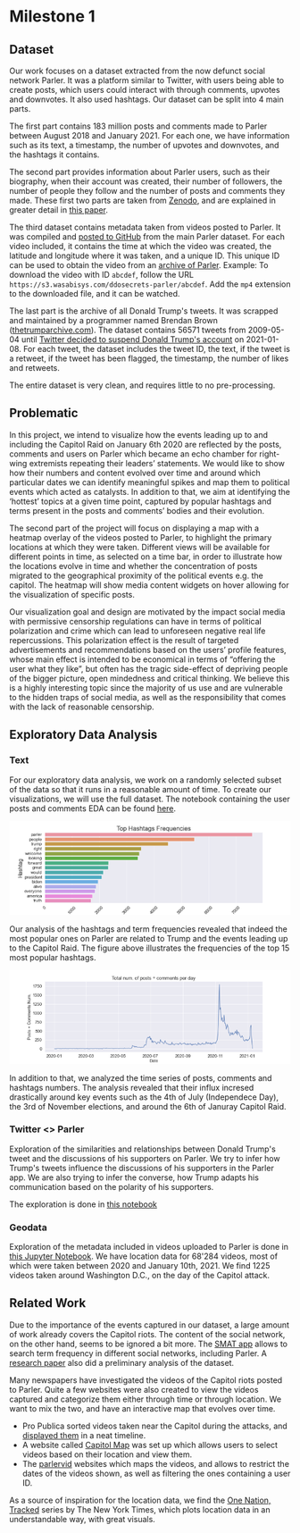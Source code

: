 # Milestone 1

## Dataset

Our work focuses on a dataset extracted from the now defunct social network Parler. It was a platform similar to Twitter, with users being able to create posts, which users could interact with through comments, upvotes and downvotes. It also used hashtags. Our dataset can be split into 4 main parts.

The first part contains 183 million posts and comments made to Parler between August 2018 and January 2021. For each one, we have information such as its text, a timestamp, the number of upvotes and downvotes, and the hashtags it contains.

The second part provides information about Parler users, such as their biography, when their account was created, their number of followers, the number of people they follow and the number of posts and comments they made. These first two parts are taken from [Zenodo](https://zenodo.org/record/4442460#.YIGHfC0Rpqt), and are explained in greater detail in [this paper](https://arxiv.org/abs/2101.03820).

The third dataset contains metadata taken from videos posted to Parler. It was compiled and [posted to GitHub](https://gist.github.com/kylemcdonald/8fdabd6526924012c1f5afe538d7dc09) from the main Parler dataset. For each video included, it contains the time at which the video was created, the latitude and longitude where it was taken, and a unique ID. This unique ID can be used to obtain the video from an [archive of Parler](https://ddosecrets.com/wiki/Parler). Example: To download the video with ID `abcdef`, follow the URL `https://s3.wasabisys.com/ddosecrets-parler/abcdef`. Add the `mp4` extension to the downloaded file, and it can be watched.

The last part is the archive of all Donald Trump's tweets. It was scrapped and maintained by a programmer named Brendan Brown ([thetrumparchive.com](https://www.thetrumparchive.com/)). The dataset contains 56571 tweets from 2009-05-04 until [Twitter decided to suspend Donald Trump's account](https://blog.twitter.com/en_us/topics/company/2020/suspension.html) on 2021-01-08. For each tweet, the dataset includes the tweet ID, the text, if the tweet is a retweet, if the tweet has been flagged, the timestamp, the number of likes and retweets.

The entire dataset is very clean, and requires little to no pre-processing.

## Problematic

In this project, we intend to visualize how the events leading up to and including the Capitol Raid on January 6th 2020 are reflected by the posts, comments and users on Parler which became an echo chamber for right-wing extremists repeating their leaders’ statements. We would like to show how their numbers and content evolved over time and around which particular dates we can identify meaningful spikes and map them to political events which acted as catalysts. In addition to that, we aim at identifying the ‘hottest’ topics at a given time point, captured by popular hashtags and terms present in the posts and comments’ bodies and their evolution.

The second part of the project will focus on displaying a map with a heatmap overlay of the videos posted to Parler, to highlight the primary locations at which they were taken. Different views will be available for different points in time, as selected on a time bar, in order to illustrate how the locations evolve in time and whether the concentration of posts migrated to the geographical proximity of the political events e.g. the capitol. The heatmap will show media content widgets on hover allowing for the visualization of specific posts.

Our visualization goal and design are motivated by the impact social media with permissive censorship regulations can have in terms of political polarization and crime which can lead to unforeseen negative real life repercussions. This polarization effect is the result of targeted advertisements and recommendations based on the users’ profile features, whose main effect is intended to be economical in terms of “offering the user what they like”, but often has the tragic side-effect of depriving people of the bigger picture, open mindedness and critical thinking. We believe this is a highly interesting topic since the majority of us use and are vulnerable to the hidden traps of social media, as well as the responsibility that comes with the lack of reasonable censorship.

## Exploratory Data Analysis

### Text

For our exploratory data analysis, we work on a randomly selected subset of the data so that it runs in a reasonable amount of time. To create our visualizations, we will use the full dataset. The notebook containing the user posts and comments EDA can be found [here](https://github.com/com-480-data-visualization/data-visualization-project-2021-jin-juice/blob/master/eda/milestone1_hashtags_and_terms.ipynb).

![Top hashtags](../data/top_hashtags.png "Top Hashtags")

Our analysis of the hashtags and term frequencies revealed that indeed the most popular ones on Parler are related to Trump and the events leading up to the Capitol Raid. The figure above illustrates the frequencies of the top 15 most popular hashtags.

![Posts and Comments Num. Time Series](../data/posts_per_day.png "Posts and Comments Num. Time Series")

In addition to that, we analyzed the time series of posts, comments and hashtags numbers. The analysis revealed that their influx incresed drastically around key events such as the 4th of July (Independece Day), the 3rd of November elections, and around the 6th of Januray Capitol Raid.

### Twitter <> Parler

Exploration of the similarities and relationships between Donald Trump's tweet and the discussions of his supporters on Parler. We try to infer how Trump's tweets influence the discussions of his supporters in the Parler app. We are also trying to infer the converse, how Trump adapts his communication based on the polarity of his supporters.

The exploration is done in [this notebook](https://github.com/com-480-data-visualization/data-visualization-project-2021-jin-juice/blob/master/eda/milestone_1_twitter-parler.ipynb)

### Geodata

Exploration of the metadata included in videos uploaded to Parler is done in [this Jupyter Notebook](https://github.com/com-480-data-visualization/data-visualization-project-2021-jin-juice/blob/master/eda/milestone1_geodata.ipynb). We have location data for 68'284 videos, most of which were taken between 2020 and January 10th, 2021. We find 1225 videos taken around Washington D.C., on the day of the Capitol attack.

## Related Work

Due to the importance of the events captured in our dataset, a large amount of work already covers the Capitol riots. The content of the social network, on the other hand, seems to be ignored a bit more. The [SMAT app](https://www.smat-app.com/) allows to search term frequency in different social networks, including Parler. A [research paper](https://arxiv.org/abs/2101.03820) also did a preliminary analysis of the dataset.

Many newspapers have investigated the videos of the Capitol riots posted to Parler. Quite a few websites were also created to view the videos captured and categorize them either through time or through location. We want to mix the two, and have an interactive map that evolves over time.

* Pro Publica sorted videos taken near the Capitol during the attacks, and [displayed them](https://projects.propublica.org/parler-capitol-videos/) in a neat timeline.
* A website called [Capitol Map](https://capitolmap.com) was set up which allows users to select videos based on their location and view them.
* The [parlervid](https://parlervid.herokuapp.com) websites which maps the videos, and allows to restrict the dates of the videos shown, as well as filtering the ones containing a user ID.

As a source of inspiration for the location data, we find the [One Nation, Tracked](https://www.nytimes.com/interactive/2019/12/19/opinion/location-tracking-cell-phone.html) series by The New York Times, which plots location data in an understandable way, with great visuals.
